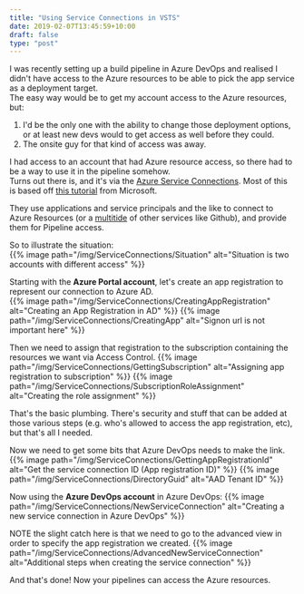 ```yaml
---
title: "Using Service Connections in VSTS"
date: 2019-02-07T13:45:59+10:00
draft: false
type: "post"
---
```


I was recently setting up a build pipeline in Azure DevOps and realised I didn't have access to the Azure resources to be able to pick the app service as a deployment target.  
The easy way would be to get my account access to the Azure resources, but:  

1. I'd be the only one with the ability to change those deployment options, or at least new devs would to get access as well before they could.  
2. The onsite guy for that kind of access was away.  

I had access to an account that had Azure resource access, so there had to be a way to use it in the pipeline somehow.  
Turns out there is, and it's via the [Azure Service Connections](https://docs.microsoft.com/en-us/azure/devops/pipelines/library/service-endpoints?view=azure-devops). 
Most of this is based off [this tutorial](https://docs.microsoft.com/en-us/azure/active-directory/develop/howto-create-service-principal-portal) from Microsoft.  

They use applications and service principals and the like to connect to Azure Resources (or a [multitide](https://docs.microsoft.com/en-us/azure/devops/pipelines/library/service-endpoints?view=azure-devops#common-service-connection-types) of other services like Github), and provide them for Pipeline access.  

So to illustrate the situation:  
{{% image path="/img/ServiceConnections/Situation" alt="Situation is two accounts with different access" %}}  

Starting with the **Azure Portal account**, let's create an app registration to represent our connection to Azure AD.  
{{% image path="/img/ServiceConnections/CreatingAppRegistration" alt="Creating an App Registration in AD" %}} 
{{% image path="/img/ServiceConnections/CreatingApp" alt="Signon url is not important here" %}} 

Then we need to assign that registration to the subscription containing the resources we want via Access Control.
{{% image path="/img/ServiceConnections/GettingSubscription" alt="Assigning app registration to subscription" %}} 
{{% image path="/img/ServiceConnections/SubscriptionRoleAssignment" alt="Creating the role assignment" %}} 

That's the basic plumbing. There's security and stuff that can be added at those various steps (e.g. who's allowed to access the app registration, etc), but that's all I needed.   

Now we need to get some bits that Azure DevOps needs to make the link.  
{{% image path="/img/ServiceConnections/GettingAppRegistrationId" alt="Get the service connection ID (App registration ID)" %}} 
{{% image path="/img/ServiceConnections/DirectoryGuid" alt="AAD Tenant ID" %}} 

Now using the **Azure DevOps account** in Azure DevOps:
{{% image path="/img/ServiceConnections/NewServiceConnection" alt="Creating a new service connection in Azure DevOps" %}}  

NOTE the slight catch here is that we need to go to the advanced view in order to specify the app registration we created.
{{% image path="/img/ServiceConnections/AdvancedNewServiceConnection" alt="Additional steps when creating the service connection" %}} 


And that's done! Now your pipelines can access the Azure resources.  